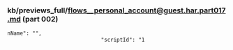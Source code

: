 ### kb/previews_full/flows__personal_account@guest.har.part017.md (part 002)

```md
nName": "",
                              "scriptId": "1
```

```
